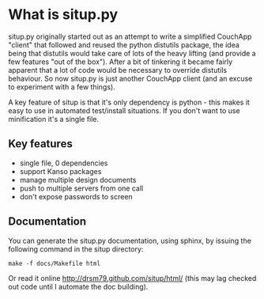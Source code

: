 What is situp.py
========================================

situp.py originally started out as an attempt to write a simplified CouchApp
"client" that followed and reused the python distutils package, the idea being
that distutils would take care of lots of the heavy lifting (and provide a few
features "out of the box"). After a bit of tinkering it became fairly apparent
that a lot of code would be necessary to override distutils behaviour. So now
situp.py is just another CouchApp client (and an excuse to experiment with a
few things).

A key feature of situp is that it's only dependency is python - this makes it
easy to use in automated test/install situations. If you don't want to use
minification it's a single file.

Key features
----------------------------------------
 * single file, 0 dependencies
 * support Kanso packages
 * manage multiple design documents
 * push to multiple servers from one call
 * don't expose passwords to screen

Documentation
----------------------------------------

You can generate the situp.py documentation, using sphinx, by issuing the
following command in the situp directory:

    make -f docs/Makefile html

Or read it online http://drsm79.github.com/situp/html/ (this may lag checked
out code until I automate the doc building).

